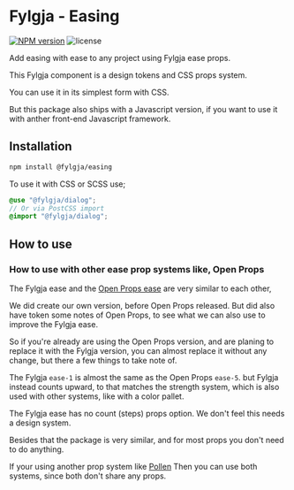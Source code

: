 # Fylgja - Easing

[![NPM version](https://img.shields.io/npm/v/@fylgja/easing)](https://www.npmjs.org/package/@fylgja/easing)
![license](https://img.shields.io/github/license/fylgja/fylgja)

Add easing with ease to any project using Fylgja ease props.

This Fylgja component is a design tokens and CSS props system.

You can use it in its simplest form with CSS.

But this package also ships with a Javascript version,
if you want to use it with anther front-end Javascript framework.

## Installation

```bash
npm install @fylgja/easing
```

To use it with CSS or SCSS use;

```scss
@use "@fylgja/dialog";
// Or via PostCSS import
@import "@fylgja/dialog";
```

## How to use


### How to use with other ease prop systems like, Open Props

The Fylgja ease and the [Open Props ease](https://open-props.style/#easing) are very similar to each other,

We did create our own version, before Open Props released.
But did also have token some notes of Open Props,
to see what we can also use to improve the Fylgja ease.

So if you're already are using the Open Props version,
and are planing to replace it with the Fylgja version,
you can almost replace it without any change,
but there a few things to take note of.

The Fylgja `ease-1` is almost the same as the Open Props `ease-5`.
but Fylgja instead counts upward, to that matches the strength system,
which is also used with other systems, like with a color pallet.

The Fylgja ease has no count (steps) props option.
We don't feel this needs a design system.

Besides that the package is very similar,
and for most props you don't need to do anything.

If your using another prop system like [Pollen](https://www.pollen.style/modules/ui#easing)
Then you can use both systems, since both don't share any props.
